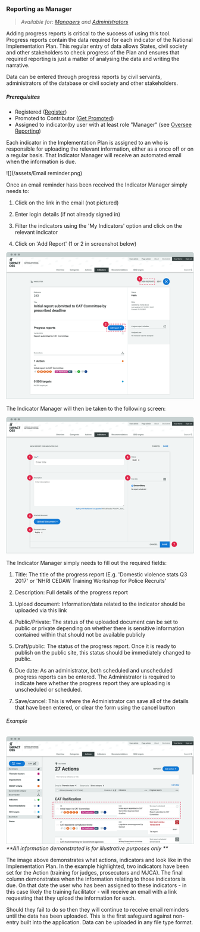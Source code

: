 ### Reporting as Manager

> _Available for: [Managers](/managers/manager.md) and [Administrators](/admins/admin.md)_

Adding progress reports is critical to the success of using this tool. Progress reports contain the data required for each indicator of the National Implementation Plan. This regular entry of data allows States, civil society and other stakeholders to check progress of the Plan and ensures that required reporting is just a matter of analysing the data and writing the narrative.

Data can be entered through progress reports by civil servants, administrators of the database or civil society and other stakeholders.

##### Prerequisites

* Registered ([Register](/visitors/register.md))
* Promoted to Contributor ([Get Promoted](guests/promotion.md))
* Assigned to indicator(by user with at least role "Manager" (see [Oversee Reporting](managers/oversee-reporting.md))

Each indicator in the Implementation Plan is assigned to an who is responsible for uploading the relevant information, either as a once off or on a regular basis. That Indicator Manager will receive an automated email when the information is due.

![](/assets/Email reminder.png)

Once an email reminder hass been received the Indicator Manager simply needs to:

1. Click on the link in the email (not pictured)

2. Enter login details (if not already signed in)

3. Filter the indicators using the 'My Indicators' option and click on the relevant indicator

4. Click on 'Add Report' (1 or 2 in screenshot below)

![](/assets/m-indicator-report.png)

The Indicator Manager will then be taken to the following screen:

![](/assets/m-indicator-add-report.png)

The Indicator Manager simply needs to fill out the required fields:

1. Title: The title of the progress report (E.g. 'Domestic violence stats Q3 2017' or 'NHRI CEDAW Training Workshop for Police Recruits'

2. Description: Full details of the progress report

3. Upload document: Information/data related to the indicator should be uploaded via this link

4. Public/Private: The status of the uploaded document can be set to public or private
depending on whether there is sensitive information contained within that should not be available publicly

5. Draft/public: The status of the progress report. Once it is ready to publish on the public site, this status should be immediately changed to public.

6. Due date: As an administrator, both scheduled and unscheduled progress reports can be entered. The Administrator is required to indicate here whether the progress report they are uploading is unscheduled or scheduled.

7. Save/cancel: This is where the Administrator can save all of the details that have been entered, or clear the form using the cancel button


###### Example

![](/assets/m-action-impl-plan-exapmle.png)
_**All information demonstrated is for illustrative purposes only **_

The image above demonstrates what actions, indicators and look like in the Implementation Plan. In the example highlighted, two indicators have been set for the Action (training for judges, prosecutors and MJCA). The final column demonstrates when the information relating to those indicators is due. On that date the user who has been assigned to these indicators - in this case likely the training facilitator - will receive an email with a link requesting that they upload the information for each.

Should they fail to do so then they will continue to receive email reminders until the data has been uploaded. This is the first safeguard against non-entry built into the application. Data can be uploaded in any file type format.

